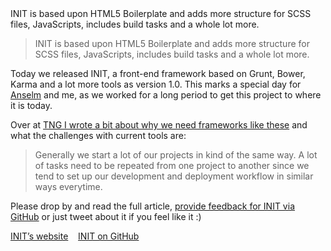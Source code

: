 <div class="post__intro" markdown="1">
INIT is based upon HTML5 Boilerplate and adds more structure for SCSS files, JavaScripts, includes build tasks and a whole lot more.
</div>

> INIT is based upon HTML5 Boilerplate and adds more structure for SCSS files, JavaScripts, includes build tasks and a whole lot more.

Today we released INIT, a front-end framework based on Grunt, Bower, Karma and a lot more tools as version 1.0. This marks a special day for <a href="http://helloanselm.com/">Anselm</a> and me, as we worked for a long period to get this project to where it is today.

Over at <a href="http://thenittygritty.co/reducing-boilerplate-code-front-end-init">TNG I wrote a bit about why we need frameworks like these</a> and what the challenges with current tools are:

> Generally we start a lot of our projects in kind of the same way. A lot of tasks need to be repeated from one project to another since we tend to set up our development and deployment workflow in similar ways everytime.

Please drop by and read the full article, <a href="https://github.com/drublic/init/issues/new">provide feedback for INIT via GitHub</a> or just tweet about it if you feel like it :)

<a href="http://use-init.com/" class="button">INIT’s website</a> &nbsp;&nbsp;&nbsp;<a href="https://github.com/drublic/init/" class="button">INIT on GitHub</a>
